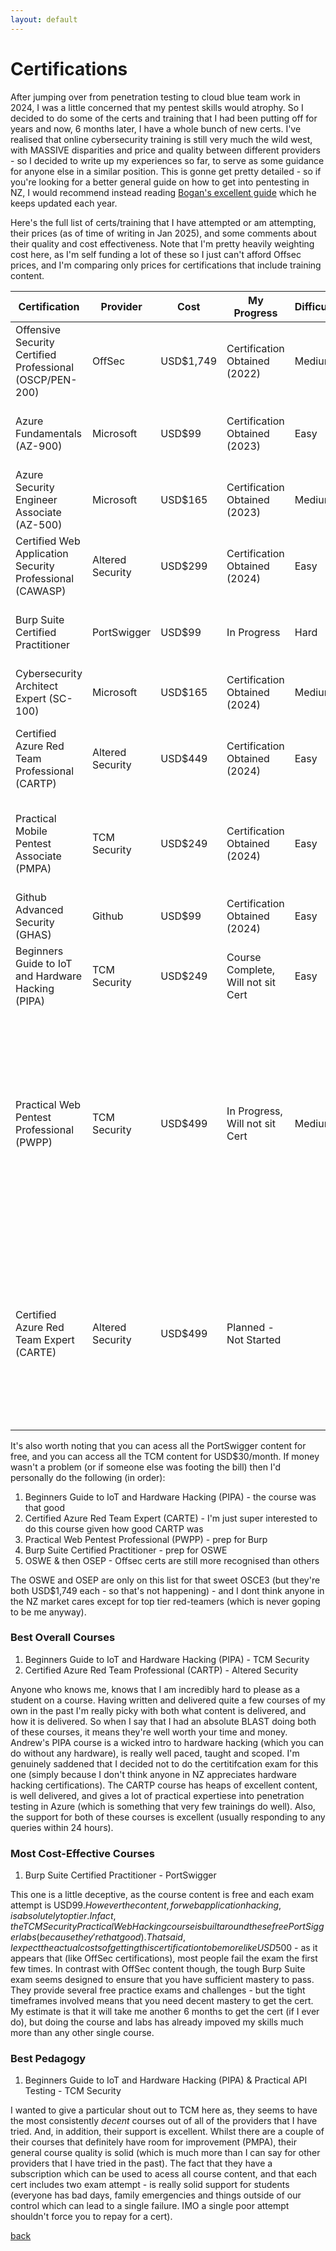 ```yaml
---
layout: default
---
```


# Certifications
After jumping over from penetration testing to cloud blue team work in 2024, I was a little concerned that my pentest skills would atrophy. So I decided to do some of the certs and training that I had been putting off for years and now, 6 months later, I have a whole bunch of new certs. I've realised that online cybersecurity training is still very much the wild west, with MASSIVE disparities and price and quality between different providers - so I decided to write up my experiences so far, to serve as some guidance for anyone else in a similar position. This is gonne get pretty detailed - so if you're looking for a better general guide on how to get into pentesting in NZ, I would recommend instead reading [Bogan's excellent guide](https://www.linkedin.com/pulse/getting-started-penetration-tester-nz-2024-edition-simon-howard-ijntc/) which he keeps updated each year. 

Here's the full list of certs/training that I have attempted or am attempting, their prices (as of time of writing in Jan 2025), and some comments about their quality and cost effectiveness. Note that I'm pretty heavily weighting cost here, as I'm self funding a lot of these so I just can't afford Offsec prices, and I'm comparing only prices for certifications that include training content.

| Certification | Provider | Cost | My Progress | Difficulty | Comments |
| --- | --- | --- | --- | --- | --- |
| Offensive Security Certified Professional (OSCP/PEN-200) | OffSec | USD$1,749 | Certification Obtained (2022) | Medium | I did this because I had to. Failed twice before passing. |
| Azure Fundamentals (AZ-900) | Microsoft | USD$99 | Certification Obtained (2023)| Easy | Quick and easy cert to show you have basic Azure knowledge |
| Azure Security Engineer Associate (AZ-500) | Microsoft | USD$165 | Certification Obtained (2023) | Medium | Of all my certs, this one actually got me a job. |
| Certified Web Application Security Professional (CAWASP) | Altered Security | USD$299 | Certification Obtained (2024) | Easy | Skip this, do CARTP instead |
| Burp Suite Certified Practitioner | PortSwigger | USD$99 | In Progress | Hard | Im treating this as a cheaper OSWE, with (probably) better content |
| Cybersecurity Architect Expert (SC-100) | Microsoft | USD$165 | Certification Obtained (2024) | Medium | Rote learning of Microsoft documentation. |
| Certified Azure Red Team Professional (CARTP) | Altered Security | USD$449 | Certification Obtained (2024) | Easy | Solid intro to Azure security. Taught me more than AZ-500 and SC-100 combined. |
| Practical Mobile Pentest Associate (PMPA) | TCM Security | USD$249 | Certification Obtained (2024) | Easy | The best, cheap mobile cert I could find. Course definintely needs and update. |
| Github Advanced Security (GHAS) | Github | USD$99 | Certification Obtained (2024) | Easy | Rote learning of Microsoft documentation. |
| Beginners Guide to IoT and Hardware Hacking (PIPA) | TCM Security | USD$249 | Course Complete, Will not sit Cert | Easy | Pretty much a perfect course :) |
| Practical Web Pentest Professional (PWPP) | TCM Security | USD$499 | In Progress, Will not sit Cert | Medium | I'd consider doing this cert as a stepping stone to the Burp Certification, as they share content but Burp goes WAY deeper. TCMs exams seem decent, so there's a solid chance of passing on your first or second attempt. |
| Certified Azure Red Team Expert (CARTE) | Altered Security | USD$499 | Planned - Not Started | | I'm really itching to do this, but no-one in NZ cares about teh different between Professional or Expert in Azure. So other than personal interest, there's little incentive for me to prioritise this. |

It's also worth noting that you can acess all the PortSwigger content for free, and you can access all the TCM content for USD$30/month.
If money wasn't a problem (or if someone else was footing the bill) then I'd personally do the following (in order):
1. Beginners Guide to IoT and Hardware Hacking (PIPA) - the course was that good
2. Certified Azure Red Team Expert (CARTE) - I'm just super interested to do this course given how good CARTP was
3. Practical Web Pentest Professional (PWPP) - prep for Burp
4. Burp Suite Certified Practitioner - prep for OSWE
5. OSWE & then OSEP - Offsec certs are still more recognised than others
 
The OSWE and OSEP are only on this list for that sweet OSCE3 (but they're both USD$1,749 each - so that's not happening) - and I dont think anyone in the NZ market cares except for top tier red-teamers (which is never goping to be me anyway).

### Best Overall Courses
 1. Beginners Guide to IoT and Hardware Hacking (PIPA) - TCM Security
 2. Certified Azure Red Team Professional (CARTP) - Altered Security

Anyone who knows me, knows that I am incredibly hard to please as a student on a course. Having written and delivered quite a few courses of my own in the past I'm really picky with both what content is delivered, and how it is delivered. So when I say that I had an absolute BLAST doing both of these courses, it means they're well worth your time and money. Andrew's PIPA course is a wicked intro to hardware hacking (which you can do without any hardware), is really well paced, taught and scoped. I'm genuinely saddened that I decided not to do the certitifcation exam for this one (simply because I don't think anyone in NZ appreciates hardware hacking certifications). The CARTP course has heaps of excellent content, is well delivered, and gives a lot of practical expertiese into penetration testing in Azure (which is something that very few trainings do well). Also, the support for both of these courses is excellent (usually responding to any queries within 24 hours).

### Most Cost-Effective Courses
 1. Burp Suite Certified Practitioner - PortSwigger

This one is a little deceptive, as the course content is free and each exam attempt is USD$99. However the content, for web application hacking, is absolutely top tier. In fact, the TCM Security Practical Web Hacking course is built around these free PortSigger labs (because they're that good). That said, I expect the actual costs of getting this certification to be more like USD$500 - as it appears that (like OffSec certifications), most people fail the exam the first few times. In contrast with OffSec content though, the tough Burp Suite exam seems designed to ensure that you have sufficient mastery to pass. They provide several free practice exams and challenges - but the tight timeframes involved means that you need decent mastery to get the cert. My estimate is that it will take me another 6 months to get the cert (if I ever do), but doing the course and labs has already impoved my skills much more than any other single course.  

### Best Pedagogy
 1. Beginners Guide to IoT and Hardware Hacking (PIPA) & Practical API Testing - TCM Security

I wanted to give a particular shout out to TCM here as, they seems to have the most consistently *decent* courses out of all of the providers that I have tried. And, in addition, their support is excellent. Whilst there are a couple of their courses that definitely have room for improvement (PMPA), their general course quality is solid (which is much more than I can say for other providers that I have tried in the past). The fact that they have a subscription which can be used to acess all course content, and that each cert includes two exam attempt - is really solid support for students (everyone has bad days, family emergencies and things outside of our control which can lead to a single failure. IMO a single poor attempt shouldn't force you to repay for a cert). 

[back](./)


